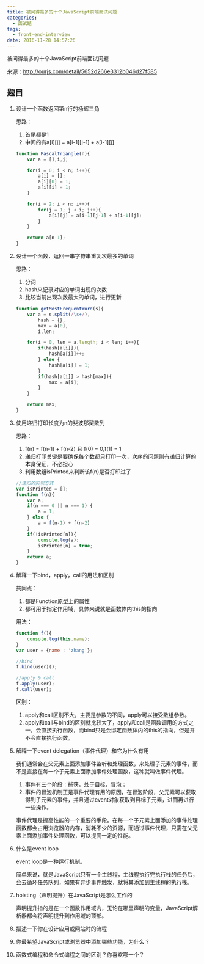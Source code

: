 ```yaml
---
title: 被问得最多的十个JavaScript前端面试问题
categories:
  - 面试题
tags:
  - front-end-interview
date: 2016-11-28 14:57:26
---
```


被问得最多的十个JavaScript前端面试问题

来源：http://ourjs.com/detail/5652d266e3312b046d27f585

<!-- more -->

## 题目

1. 设计一个函数返回第n行的杨辉三角

    思路：
    1. 首尾都是1
    2. 中间的有a[i][j] = a[i-1][j-1] + a[i-1][j]

    ```javascript
    function PascalTriangle(n){
        var a = [],i,j;

        for(i = 0; i < n; i++){
            a[i] = [];
            a[i][0] = 1;
            a[i][i] = 1;
        }

        for(i = 2; i < n; i++){
            for(j = 1; j < i; j++){
                a[i][j] = a[i-1][j-1] + a[i-1][j];
            }
        }

        return a[n-1];
    }
    ```

2. 设计一个函数，返回一串字符串重复次最多的单词

    思路：
    1. 分词
    2. hash来记录对应的单词出现的次数
    3. 比较当前出现次数最大的单词，进行更新

    ```javascript
    function getMostFrequentWord(s){
        var a = s.split(/\s+/),
            hash = {},
            max = a[0],
            i,len;

        for(i = 0, len = a.length; i < len; i++){
            if(hash[a[i]]){
                hash[a[i]]++;
            } else {
                hash[a[i]] = 1;
            }
            if(hash[a[i]] > hash[max]){
                max = a[i];
            }
        }

        return max;
    }
    ```

3. 使用递归打印长度为n的斐波那契数列

    思路：
    1. f(n) = f(n-1) + f(n-2) 且 f(0) = 0,f(1) = 1
    2. 递归打印关键是要确保每个数都只打印一次，次序的问题则有递归计算的本身保证，不必担心
    3. 利用数组isPrinted来判断该f(n)是否打印过了

    ```javascript
    //递归的实现方式
    var isPrinted = [];
    function f(n){
        var a;
        if(n === 0 || n === 1) {
            a = 1;
        } else {
            a = f(n-1) + f(n-2)
        }
        if(!isPrinted[n]){
            console.log(a);
            isPrinted[n] = true;
        }
        return a;
    }
    ```

4. 解释一下bind，apply，call的用法和区别

    共同点：
    1. 都是Function原型上的属性
    2. 都可用于指定作用域，具体来说就是函数体内this的指向

    用法：
    ```javascript
    function f(){
        console.log(this.name);
    }
    var user = {name : 'zhang'};

    //bind
    f.bind(user)();

    //apply & call
    f.apply(user);
    f.call(user);
    ```

    区别：
    1. apply和call区别不大，主要是参数的不同，apply可以接受数组参数。
    2. apply和call与bind的区别就比较大了，apply和call是函数调用的方式之一，会直接执行函数，而bind只是会绑定函数体内的this的指向，但是并不会直接执行函数。

5. 解释一下event delegation（事件代理）和它为什么有用

    我们通常会在父元素上面添加事件监听和处理函数，来处理子元素的事件，而不是直接在每一个子元素上面添加事件处理函数，这种就叫做事件代理。

    1. 事件有三个阶段：捕获，处于目标，冒泡；
    2. 事件的冒泡机制正是事件代理有用的原因，在冒泡阶段，父元素可以获取得到子元素的事件，并且通过event对象获取到目标子元素，进而再进行一些操作。

    事件代理是提高性能的一个重要的手段。在每一个子元素上面添加的事件处理函数都会占用浏览器的内存，消耗不少的资源，而通过事件代理，只需在父元素上面添加事件处理函数，可以提高一定的性能。

6. 什么是event loop

    event loop是一种运行机制。

    简单来说，就是JavaScript只有一个主线程，主线程执行完执行栈的任务后，会去循环任务队列，如果有异步事件触发，就将其添加到主线程的执行栈。

7. hoisting（声明提升）在JavaScript是怎么工作的

    声明提升指的是在一个函数作用域内，无论在哪里声明的变量，JavaScript解析器都会将声明提升到作用域的顶部。

8. 描述一下你在设计应用或网站时的流程

9. 你最希望JavaScript或浏览器中添加哪些功能，为什么？

10. 函数式编程和命令式编程之间的区别？你喜欢哪一个？
